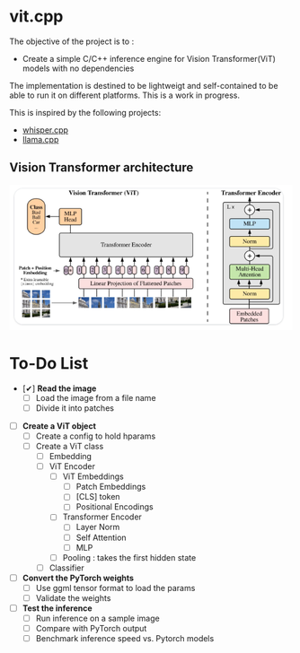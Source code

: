 # vit.cpp
The objective of the project is to :

* Create a simple C/C++ inference engine for Vision Transformer(ViT) models with no dependencies

The implementation is destined to be lightweigt and self-contained to be able to run it on different platforms.
This is a work in progress.

This is inspired by the following projects:
* [whisper.cpp](https://github.com/ggerganov/whisper.cpp)
* [llama.cpp](https://github.com/ggerganov/llama.cpp)

## Vision Transformer architecture

![Vision Transfomer overview](assets/image.png)

# To-Do List

- [&#10004;] **Read the image**
  - [ ] Load the image from a file name
  - [ ] Divide it into patches
- [ ] **Create a ViT object**
  - [ ] Create a config to hold hparams
  - [ ] Create a ViT class
    - [ ] Embedding
    - [ ] ViT Encoder
        - [ ] ViT Embeddings
            - [ ] Patch Embeddings
            - [ ] [CLS] token
            - [ ] Positional Encodings
        - [ ] Transformer Encoder
            - [ ] Layer Norm
            - [ ] Self Attention
            - [ ] MLP
        - [ ] Pooling : takes the first hidden state
    - [ ] Classifier
- [ ] **Convert the PyTorch weights**
  - [ ] Use ggml tensor format to load the params
  - [ ] Validate the weights
- [ ] **Test the inference**
  - [ ] Run inference on a sample image
  - [ ] Compare with PyTorch output
  - [ ] Benchmark inference speed vs. Pytorch models